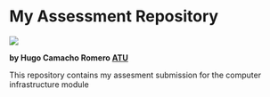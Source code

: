 # My Assessment Repository


 ![](https://oikotimes.com/wp-content/uploads/2022/06/cloud.jpg) 



**by Hugo Camacho Romero [ATU](https://www.atu.ie/)**




This repository contains my assesment submission for the computer infrastructure module




